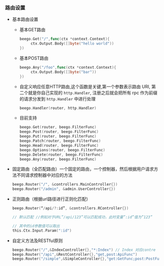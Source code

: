 ###  路由设置

- 基本路由设置

  - 基本GET路由

    ``` go
    beego.Get("/",func(ctx *context.Context){
         ctx.Output.Body([]byte("hello world"))
    })
    
    ```

  - 基本POST路由

    ``` go
    beego.Any("/foo",func(ctx *context.Context){
         ctx.Output.Body([]byte("bar"))
    })
    ```

  - 自定义响应任意HTTP路由,这个函数是关键,第一个参数表示路由 URI, 第二个就是你自己实现的 `http.Handler`, 注册之后就会把所有 rpc 作为前缀的请求分发到 `http.Handler` 中进行处理

    ``` go
    beego.Handler(router, http.Handler)
    ```

  - 目前支持

    ``` go
    beego.Get(router, beego.FilterFunc)
    beego.Post(router, beego.FilterFunc)
    beego.Put(router, beego.FilterFunc)
    beego.Patch(router, beego.FilterFunc)
    beego.Head(router, beego.FilterFunc)
    beego.Options(router, beego.FilterFunc)
    beego.Delete(router, beego.FilterFunc)
    beego.Any(router, beego.FilterFunc)
    ```

- 固定路由（全匹配路由）一个固定的路由，一个控制器，然后根据用户请求方法不同请求控制器中对应的方法

  ``` go
  beego.Router("/", &controllers.MainController{})
  beego.Router("/admin", &admin.UserController{})
  ```

- 正则路由（根据url路径进行正则化匹配）

  ``` go
  beego.Router(“/api/?:id”, &controllers.RController{})
  
  // 默认匹配 //例如对于URL”/api/123”可以匹配成功，此时变量”:id”值为”123”
  
  // 其中的id参数值可以取出
  this.Ctx.Input.Param(":id")
  ```

- 自定义方法及RESTful原则

  ``` go
  beego.Router("/",&IndexController{},"*:Index") // Index 对应contre
  beego.Router("/api",&RestController{},"get,post:ApiFunc")
  beego.Router("/simple",&SimpleController{},"get:GetFunc;post:PostFunc")
  ```

  

